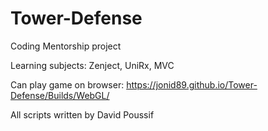 # Tower-Defense
Coding Mentorship project

Learning subjects: Zenject, UniRx, MVC

Can play game on browser: https://jonid89.github.io/Tower-Defense/Builds/WebGL/

All scripts written by David Poussif